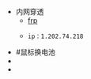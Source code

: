 - 内网穿透
	- [frp](https://github.com/fatedier/FRP/releases)
	- ```
	  ip：1.202.74.218
	  ```
- #鼠标换电池
-
-